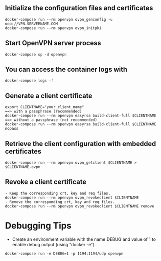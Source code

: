 ## Initialize the configuration files and certificates
```
docker-compose run --rm openvpn ovpn_genconfig -u udp://VPN.SERVERNAME.COM
docker-compose run --rm openvpn ovpn_initpki
```
## Start OpenVPN server process

```
docker-compose up -d openvpn
```
## You can access the container logs with
```
docker-compose logs -f
```
## Generate a client certificate
```
export CLIENTNAME="your_client_name"
==> with a passphrase (recommended)
docker-compose run --rm openvpn easyrsa build-client-full $CLIENTNAME
==> without a passphrase (not recommended)
docker-compose run --rm openvpn easyrsa build-client-full $CLIENTNAME nopass
```
## Retrieve the client configuration with embedded certificates
```
docker-compose run --rm openvpn ovpn_getclient $CLIENTNAME > $CLIENTNAME.ovpn
```

## Revoke a client certificate
```
- Keep the corresponding crt, key and req files.
docker-compose run --rm openvpn ovpn_revokeclient $CLIENTNAME
- Remove the corresponding crt, key and req files.
docker-compose run --rm openvpn ovpn_revokeclient $CLIENTNAME remove
```
# Debugging Tips

- Create an environment variable with the name DEBUG and value of 1 to enable debug output (using "docker -e").
```
docker-compose run -e DEBUG=1 -p 1194:1194/udp openvpn
```
